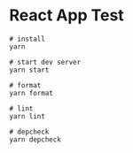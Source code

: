 # React App Test

```
# install
yarn

# start dev server
yarn start

# format
yarn format

# lint
yarn lint

# depcheck
yarn depcheck
```
